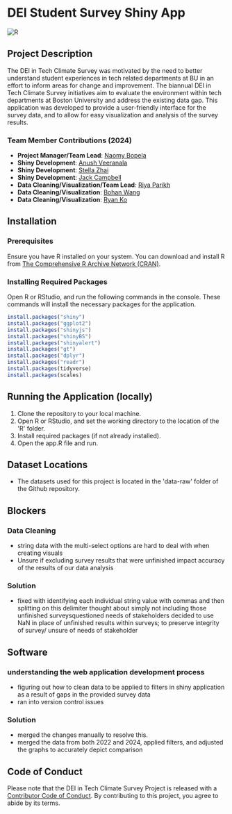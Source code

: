 # DEI Student Survey Shiny App

<!-- badges: start -->
![R](https://img.shields.io/badge/r-%23276DC3.svg?style=for-the-badge&logo=r&logoColor=white)

<!-- badges: end -->

## Project Description 
The DEI in Tech Climate Survey was motivated by the need to better understand student experiences in tech related departments at BU in an effort to inform areas for change and improvement. The biannual DEI in Tech Climate Survey initiatives aim to evaluate the environment within tech departments at Boston University and address the existing data gap. This application was developed to provide a user-friendly interface for the survey data, and to allow for easy visualization and analysis of the survey results.

### Team Member Contributions (2024)
- **Project Manager/Team Lead**: [Naomy Bopela](Nbopela@bu.edu)
- **Shiny Development**: [Anush Veeranala](Jun@bu.edu)
- **Shiny Development**: [Stella Zhai](zhstella@bu.edu)
- **Shiny Development**: [Jack Campbell](Jawicamp@bu.edu)
- **Data Cleaning/Visualization/Team Lead**: [Riya Parikh](Riyapar@bu.edu)
- **Data Cleaning/Visualization**: [Bohan Wang](Wbh@bu.edu)
- **Data Cleaning/Visualization**: [Ryan Ko](Rko@bu.edu)

## Installation
### Prerequisites

Ensure you have R installed on your system. You can download and install R from [The Comprehensive R Archive Network (CRAN)](https://cran.r-project.org/).

### Installing Required Packages

Open R or RStudio, and run the following commands in the console. These commands will install the necessary packages for the application.

```r
install.packages("shiny")
install.packages("ggplot2")
install.packages("shinyjs")
install.packages("shinyBS")
install.packages("shinyalert")
install.packages("gt")
install.packages("dplyr")
install.packages("readr")
install.packages(tidyverse)
install.packages(scales)
```

## Running the Application (locally)
1. Clone the repository to your local machine.
2. Open R or RStudio, and set the working directory to the location of the 'R' folder.
3. Install required packages (if not already installed).
4. Open the app.R file and run.

## Dataset Locations
- The datasets used for this project is located in the 'data-raw' folder of the Github repository.

## Blockers

### Data Cleaning

- string data with the multi-select options are hard to deal with when creating visuals
- Unsure if excluding survey results that were unfinished impact accuracy of the results of our data analysis

### Solution
- fixed with identifying each individual string value with commas and then splitting on this delimiter thought about simply not including those unfinished surveysquestioned needs of stakeholders decided to use NaN in place of unfinished results within surveys; to preserve integrity of survey/ unsure of needs of stakeholder

## Software

### understanding the web application development process
- figuring out how to clean data to be applied to filters in shiny application as a result of gaps in the provided survey data 
- ran into version control issues

### Solution
- merged the changes manually to resolve this.
- merged the data from both 2022 and 2024, applied filters, and adjusted the graphs to accurately depict comparison

## Code of Conduct
Please note that the DEI in Tech Climate Survey Project is released with a
[Contributor Code of Conduct](https://contributor-covenant.org/version/2/0/CODE_OF_CONDUCT.html).
By contributing to this project, you agree to abide by its terms.